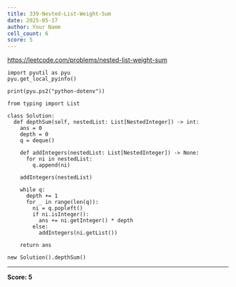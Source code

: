 ```yaml
---
title: 339-Nested-List-Weight-Sum
date: 2025-05-17
author: Your Name
cell_count: 6
score: 5
---
```


https://leetcode.com/problems/nested-list-weight-sum


```
import pyutil as pyu
pyu.get_local_pyinfo()
```


```
print(pyu.ps2("python-dotenv"))
```


```
from typing import List
```


```
class Solution:
  def depthSum(self, nestedList: List[NestedInteger]) -> int:
    ans = 0
    depth = 0
    q = deque()

    def addIntegers(nestedList: List[NestedInteger]) -> None:
      for ni in nestedList:
        q.append(ni)

    addIntegers(nestedList)

    while q:
      depth += 1
      for _ in range(len(q)):
        ni = q.popleft()
        if ni.isInteger():
          ans += ni.getInteger() * depth
        else:
          addIntegers(ni.getList())

    return ans
```


```
new Solution().depthSum()
```


---
**Score: 5**